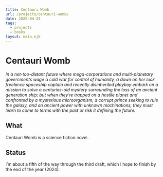 ```yaml
---
title: Centauri Womb
url: /projects/centauri-womb/
date: 2022-04-25
tags:
  - projects
  - books
layout: main.njk
---
```


# Centauri Womb

*In a not-too-distant future where mega-corporations and multi-planetary governments wage a cold war for control of humanity, a down on her luck freelance spaceship captain and recently disinherited playboy embark on a mission to solve a centuries-old mystery surrounding the loss of an ancient generation ship; but when they’re trapped on a hostile planet and confronted by a mysterious microorganism, a corrupt prince seeking to rule the galaxy, and an ancient power with unknown machinations, they must learn to come to terms with the past or risk it defining the future.*

## What

Centauri Womb is a science fiction novel.

## Status

I’m about a fifth of the way through the third draft, which I hope to finish by the end of the year (2024).
